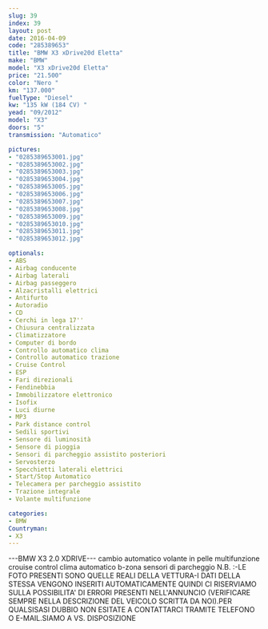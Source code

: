 ```yaml
---
slug: 39
index: 39
layout: post
date: 2016-04-09
code: "285389653"
title: "BMW X3 xDrive20d Eletta"
make: "BMW"
model: "X3 xDrive20d Eletta"
price: "21.500"
color: "Nero "
km: "137.000"
fuelType: "Diesel"
kw: "135 kW (184 CV) "
yead: "09/2012"
model: "X3"
doors: "5"
transmission: "Automatico"

pictures:
- "0285389653001.jpg"
- "0285389653002.jpg"
- "0285389653003.jpg"
- "0285389653004.jpg"
- "0285389653005.jpg"
- "0285389653006.jpg"
- "0285389653007.jpg"
- "0285389653008.jpg"
- "0285389653009.jpg"
- "0285389653010.jpg"
- "0285389653011.jpg"
- "0285389653012.jpg"

optionals:
- ABS
- Airbag conducente
- Airbag laterali
- Airbag passeggero
- Alzacristalli elettrici
- Antifurto
- Autoradio
- CD
- Cerchi in lega 17''
- Chiusura centralizzata
- Climatizzatore
- Computer di bordo
- Controllo automatico clima
- Controllo automatico trazione
- Cruise Control
- ESP
- Fari direzionali
- Fendinebbia
- Immobilizzatore elettronico
- Isofix
- Luci diurne
- MP3
- Park distance control
- Sedili sportivi
- Sensore di luminosità
- Sensore di pioggia
- Sensori di parcheggio assistito posteriori
- Servosterzo
- Specchietti laterali elettrici
- Start/Stop Automatico
- Telecamera per parcheggio assistito
- Trazione integrale
- Volante multifunzione

categories:
- BMW
Countryman:
- X3
---
```

---BMW X3 2.0 XDRIVE--- cambio automatico volante in pelle multifunzione crouise control clima automatico b-zona sensori di parcheggio N.B. :-LE FOTO PRESENTI SONO QUELLE REALI DELLA VETTURA-I DATI DELLA STESSA VENGONO INSERITI AUTOMATICAMENTE QUINDI CI RISERVIAMO SULLA POSSIBILITA' DI ERRORI PRESENTI NELL'ANNUNCIO (VERIFICARE SEMPRE NELLA DESCRIZIONE DEL VEICOLO SCRITTA DA NOI).PER QUALSISASI DUBBIO NON ESITATE A CONTATTARCI TRAMITE TELEFONO O E-MAIL.SIAMO A VS. DISPOSIZIONE